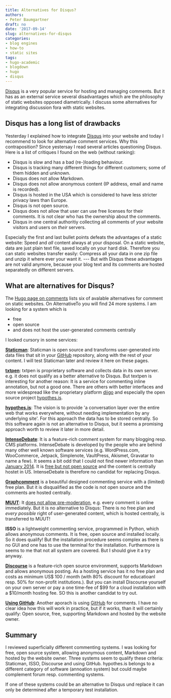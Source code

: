 ```yaml
---
title: Alternatives for Disqus?
authors: 
- Peter Baumgartner
draft: no
date: '2017-09-14'
slug: alternatives-for-disqus
categories:
- blog engines
- how-to
- static sites
tags:
- hugo-academic
- blogdown
- hugo
- disqus
---
```

[Disqus](https://disqus.com/) is a very popular service for hosting and managing comments. But it has as an external service several disadvantages which are the philosophy of static websites opposed diametrically. I discuss some alternatives for integrating discussion fora with static websites.

<!--more-->

## Disqus has a long list of drawbacks

Yesterday I explained how to integrate [Disqus](https://disqus.com/) into your website and today I recommend to look for alternative comment services. Why this contraposition? Since yestersay I read several articles questioning Disqus. Here is a list of critiques I found on the web (without ranking):

* Disqus is slow and has a bad (re-)loading behaviour.
* Disqus is tracking many different things for different customers; some of them hidden and unknown.
* Disqus does not allow Markdown.
* Disqus does not allow anonymous content  (IP address, email and name is recorded). 
* Disqus is hosted in the USA which is considered to have less stricter privacy laws than Europe.
* Disqus is not open source.
* Disqus does not allow that user can use free licenses for their comments. It is not clear who has the ownership about the comments.
* Disqus in one central authoritiy collecting all comments of your website visitors and users on _their_ servers.

Especially the first and last bullet points defeats the advantages of a static website: Speed and _all_ content always at your disposal. On a static website, data are just plain text file, saved locally on your hard disk. Therefore you can static websites transfer easily: Compress all your data in one zip file and unzip it where ever your want it. --- But with Disqus these advantages are not valid anymore, because your blog text and its comments are hosted separatedly on different servers.

## What are alternatives for Disqus?

The [Hugo page on comments](https://gohugo.io/content-management/comments/#comments-alternatives) lists six of avalable alternatives for comment on static websites. On AlternativeTo you will find 24 more systems. I am looking for a system which is

* free
* open source
* and does not host the user-generated comments centrally

I looked cursory in some services:

**[Staticman](https://staticman.net/)**: Staticman is open source and transforms user-generated into data files that sit in your [GitHub](https://github.com/) repository, along with the rest of your content. I will test Staticman later and review it here on these pages.

**[txtpen](https://txtpen.com/)**: txtpen is proprietary software and collects data in its own server. e.g. it does not qualify as a better alternative to Disqus. But textpen is interesting for another reason: It is a service for commenting inline annotation, but not a good one. There are others with better interfaces and more widespread like the proprietary platform [diigo](https://www.diigo.com/) and especially the open source project [hypothes.is](https://web.hypothes.is/). 

**[hypothes.is](https://web.hypothes.is/)**: The vision is to provide 'a conversation layer over the entire web that works everywhere, without needing implementation by any underlying site'. For this approach the data has to be stored centrally. So this software again  is not an alternative to Disqus, but it seems a promising approach worth to review it later in more detail. 

**[IntenseDebate](http://intensedebate.com/)**: It is a feature-rich comment system for many blogging resp. CMS platforms. IntenseDebate is developed by the people who are behind many other well known software services (e.g. WordPress.com, WooCommerce, Jetpack, Simplenote, VaultPress, Akismet, Gravatar to name a few). It seems a bit odd that I could not find newer information than [January 2014](https://blog.intensedebate.com/). It is [free but not open source](https://intensedebate.com/tos) and the content is centrally hostet in US. IntenseDebate is therefore no candidat for replacing Disqus.

**[Graphcomment](https://graphcomment.com/)** is a beautiful designed commenting service with a (limited) free plan. But it is disqualified as the code is not open source and the comments are hosted centrally.

**[MUUT](https://muut.com/)**: It [does not allow pre-moderation](http://learn.muut.com/faq), e.g. every comment is online immediately. But it is no alternative to Disqus: There is no free plan and _every possible_ right of user-generated content, which is hosted centrally, is transferred to MUUT!

**ISSO** is a lightweight commenting service, programmed in Python, which allows anonymous comments. It is free, open source and installed locally. So it does qualify! But the installation procedure seems complex as there is no GUI and one has to use the terminal for the installation. Furthermore is seems to me that not all system are covered. But I should give it a try anyway.

**[Discourse](https://www.discourse.org/)** is a feature-rich open source environment, supports Markdown and allows anonymous posting. As a hosting service has it no free plan and costs as minimum US$ 100  / month (with 80% discount for educatioanl resp. 50% for non-profit institutions.). But you can install Discourse yourself on your own server or pay a one time-fee of $99 for a cloud installation with a $10/month hosting fee. SO this is another candidat to try out.

**[Using GitHub](http://donw.io/post/github-comments/)**: Another aporach is using [GitHub](https://github.com/) for comments. I have no clear idea how this will work in practice, but if it works, than it will certainly qualify: Open source, free, supporting Markdown and hosted by the website owner.

## Summary

I reviewed superficially different commenting systems. I was looking for free, open source system, allowing anonymous content, Markdown and hosted by the website owner. Three systems seem to qualify these criteria: Staticman, ISSO, Discourse and using GitHub. hypothes.is belongs to a different category of software (annoation system) but could maybe complement forum resp. commenting systems.

If one of these systems could be an alternative to Disqus und replace it can only be determined after a temporary test installation.


